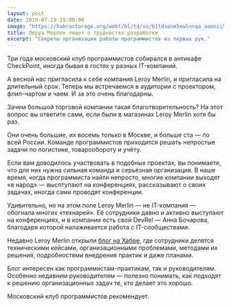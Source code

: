 ```yaml
---
layout: post
date: 2019-07-19 19:00:00
image: "https://habrastorage.org/webt/bl/td/so/bltdsone5ewlnnqa_aamnii9rl8.jpeg"
title: Леруа Мерлен пишет о трудностях разработки
excerpt: "Секреты организации работы программистов из первых рук."
---
```


Три года московский клуб программистов собирался в антикафе CheckPoint, иногда бывая в гостях у разных IT-компаний.

А весной нас пригласила к себе компания Leroy Merlin, и пригласила на длительный срок. Теперь мы встречаемся в аудитории с проектором, флип-чартом и чаем. И за это очень благодарны.

Зачем большой торговой компании такая благотворительность? На этот вопрос вы ответите сами, если были в магазинах Leroy Merlin хотя бы раз.

Они очень большие, их восемь только в Москве, и больше ста&nbsp;&mdash; по всей России. Команде программистов приходится решать непростые задачи по логистике, товарообороту и учёту.

Если вам доводилось участвовать в подобных проектах, вы понимаете, что для них нужна сильная команда и серьёзная организация. В наше время, когда программиста найти непросто, многие компании выходят &laquo;в народ&raquo;&nbsp;&mdash; высптупают на конференциях, рассказывают о своих задачах, иногда сами проводят конференции.

Удивительно, но на этом поле Leroy Merlin&nbsp;&mdash; не IT-компания&nbsp;&mdash; обогнала многих &laquo;технарей&raquo;. Её сотрудники давно и активно выступают на конференциях, и в компании есть свой DevRel&nbsp;&mdash; Анна Бочарова, благодаря которой налаживается работа с IT-сообществами.

Недавно Leroy Merlin открыли [блог на Хабре](https://habr.com/ru/company/leroy_merlin/), где сотрудники делятся техническими кейсами, организационными проблемами, методами их решения, подробностями внедрения  практик и даже планами.

Блог интересен как программистам-практикам, так и руководителям. Особенно недавним руководителям&nbsp;&mdash; полезно понимать, как подходят к решению организационных задач те, кто делает это хорошо.

Московский клуб программистов рекомендует.